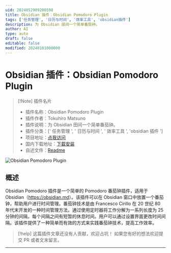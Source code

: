 ```yaml
---
uid: 2024052909200598
title: Obsidian 插件：Obsidian Pomodoro Plugin
tags: ['任务管理', '日历与时间', '效率工具', 'obsidian插件']
description: 为 Obsidian 田间一个简单番茄钟。
author: AI
type: auto
draft: false
editable: false
modified: 20240101000000
---
```


# Obsidian 插件：Obsidian Pomodoro Plugin

> [!Note] 插件名片
> - 插件名称：Obsidian Pomodoro Plugin
> - 插件作者：Tokuhiro Matsuno
> - 插件说明：为 Obsidian 田间一个简单番茄钟。
> - 插件分类：[' 任务管理 ', ' 日历与时间 ', ' 效率工具 ', 'obsidian 插件 ']
> - 项目地址：[点我访问](https://github.com/tokuhirom/obsidian-pomodoro-plugin)
> - 国内下载地址：[下载安装](https://pkmer.cn/products/plugin/pluginMarket/?obsidian-pomodoro-plugin)
> - 自述文件：[Readme](https://ghproxy.net/https://raw.githubusercontent.com/tokuhirom/obsidian-pomodoro-plugin/master/README.md)

![Obsidian Pomodoro Plugin](https://cdn.pkmer.cn/covers/obsidian-pomodoro-plugin.PNG!pkmer)

## 概述

Obsidian Pomodoro 插件是一个简单的 Pomodoro 番茄钟插件，适用于 Obsidian（<https://obsidian.md>）。该插件可以在 Obsidian 窗口中放置一个番茄钟，帮助用户进行时间管理。番茄钟技术是由 Francesco Cirillo 在 20 世纪 80 年代末开发的一种时间管理方法，通过使用定时器将工作分解为一系列长度为 25 分钟的间隔，每个间隔之间有短暂的休息时间。用户可以通过设置界面更改时间间隔。该插件提供了一种简单而有效的方式来实践番茄钟技术，提高工作效率。

> [!help]
> 这篇插件文章还没有人贡献，欢迎占坑！
> 如果您有好的想法欢迎提交 PR 或者文末留言。

---



